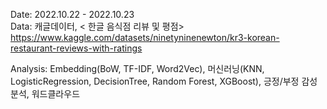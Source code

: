 Date: 2022.10.22 - 2022.10.23<br>
Data: 캐글데이터, < 한글 음식점 리뷰 및 평점><br>
https://www.kaggle.com/datasets/ninetyninenewton/kr3-korean-restaurant-reviews-with-ratings

Analysis: Embedding(BoW, TF-IDF, Word2Vec), 머신러닝(KNN, LogisticRegression, DecisionTree, Random Forest, XGBoost), 긍정/부정 감성분석, 워드클라우드
